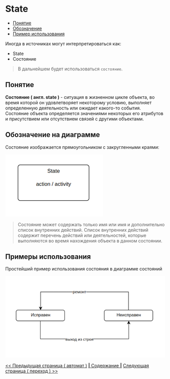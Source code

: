 # State

- [Понятие](#понятие)<br/>
- [Обозначение](#обозначение-на-диаграмме)<br/>
- [Пример использования](#примеры-использования)<br/>

Иногда в источниках могут интерпретироваться как:

- State
- Состояние

> В дальнейшем будет использоваться `состояние`.

## Понятие

**Состояние ( англ. state )** - ситуация в жизненном цикле объекта, во время которой он удовлетворяет некоторому условию, выполняет определенную деятельность или ожидает какого-то события. Состояние объекта определяется значениями некоторых его атрибутов и присутствием или отсутствием связей с другими объектами.

## Обозначение на диаграмме

Состояние изображается прямоугольником с закругленными краями:

![](/assets/diagram-state/state.png)

> Состояние может содержать только имя или имя и дополнительно список внутренних действий. Список внутренних действий содержит перечень действий или деятельностей, которые выполняются во время нахождения объекта в данном состоянии.

## Примеры использования

Простейший пример использования состояния в диаграмме состояний

![](/assets/diagram-state/state-use-example.png)

[<< Предыдущая страница ( автомат )](./state-machine.md)
[**|** Содержание **|**](./README.md)
[Следующая страница ( переход ) >>](./transition.md)
